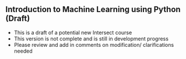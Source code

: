 ## Introduction to Machine Learning using Python (Draft)
- This is a draft of a potential new Intersect course
- This version is not complete and is still in development progress
- Please review and add in comments on modification/ clarifications needed

